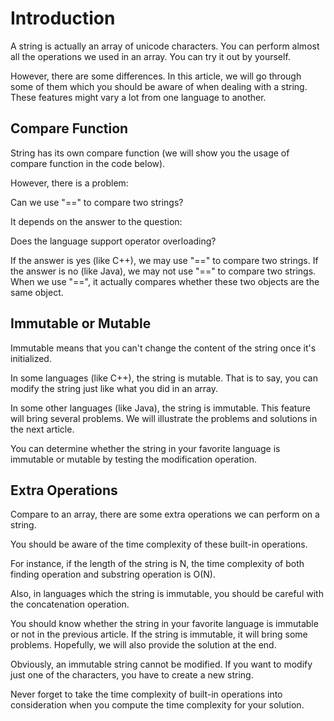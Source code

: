 # Introduction

A string is actually an array of unicode characters. You can perform almost all the operations we used in an array. You can try it out by yourself.

However, there are some differences. In this article, we will go through some of them which you should be aware of when dealing with a string. These features might vary a lot from one language to another.

## Compare Function

String has its own compare function (we will show you the usage of compare function in the code below).

However, there is a problem:

Can we use "==" to compare two strings?

It depends on the answer to the question:

Does the language support operator overloading?

If the answer is yes (like C++), we may use "==" to compare two strings.
If the answer is no (like Java), we may not use "==" to compare two strings. When we use "==", it actually compares whether these two objects are the same object.

## Immutable or Mutable

Immutable means that you can't change the content of the string once it's initialized.

In some languages (like C++), the string is mutable. That is to say, you can modify the string just like what you did in an array.

In some other languages (like Java), the string is immutable. This feature will bring several problems. We will illustrate the problems and solutions in the next article.

You can determine whether the string in your favorite language is immutable or mutable by testing the modification operation.

## Extra Operations

Compare to an array, there are some extra operations we can perform on a string.

You should be aware of the time complexity of these built-in operations.

For instance, if the length of the string is N, the time complexity of both finding operation and substring operation is O(N).

Also, in languages which the string is immutable, you should be careful with the concatenation operation.

You should know whether the string in your favorite language is immutable or not in the previous article. If the string is immutable, it will bring some problems. Hopefully, we will also provide the solution at the end.

Obviously, an immutable string cannot be modified. If you want to modify just one of the characters, you have to create a new string.

Never forget to take the time complexity of built-in operations into consideration when you compute the time complexity for your solution.
